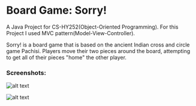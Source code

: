 # Board Game: Sorry!

A Java Project for CS-HY252(Object-Oriented Programming).
For this Project I used MVC pattern(Model-View-Controller).

Sorry! is a board game that is based on the ancient Indian cross and circle
game Pachisi. Players move their two pieces around the board, attempting to
get all of their pieces "home" the other player.


### Screenshots:

![alt text](https://github.com/JohnKond/Sorry_board_game/blob/master/screenshots/Screenshot%202021-03-31%20at%2012.27.26.png)

![alt text](https://github.com/JohnKond/Sorry_board_game/blob/master/screenshots/Screenshot%202021-03-31%20at%2012.29.06.png)

